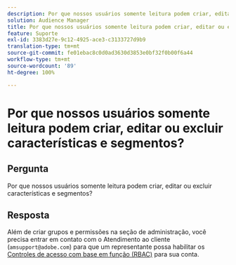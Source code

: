 ```yaml
---
description: Por que nossos usuários somente leitura podem criar, editar ou excluir características e segmentos?
solution: Audience Manager
title: Por que nossos usuários somente leitura podem criar, editar ou excluir características e segmentos?
feature: Suporte
exl-id: 3383d27e-9c12-4925-ace3-c3133727d9b9
translation-type: tm+mt
source-git-commit: fe01ebac8c0d0ad3630d3853e0bf32f0b00f6a44
workflow-type: tm+mt
source-wordcount: '89'
ht-degree: 100%

---
```


# Por que nossos usuários somente leitura podem criar, editar ou excluir características e segmentos?

## Pergunta

Por que nossos usuários somente leitura podem criar, editar ou excluir características e segmentos?

## Resposta

Além de criar grupos e permissões na seção de administração, você precisa entrar em contato com o Atendimento ao cliente (`amsupport@adobe.com`) para que um representante possa habilitar os [Controles de acesso com base em função (RBAC)](../features/administration/administration-overview.md) para sua conta.
